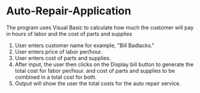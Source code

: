# Auto-Repair-Application
The program uses Visual Basic to calculate how much the customer will pay in hours of labor and the cost of parts and supplies

1. User enters customer name for example, "Bill Badlacks."
2. User enters price of labor per/hour. 
3. User enters cost of parts and supplies.
4. After input, the user then clicks on the Display bill button to generate the total cost for fabor per/hour. 
and cost of parts and supplies to be combined in a total cost for both.
5. Output will show the user the total costs for the auto repair service.
